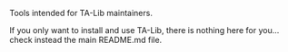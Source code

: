 Tools intended for TA-Lib maintainers.

If you only want to install and use TA-Lib, there is nothing here for you... check instead the main README.md file.
